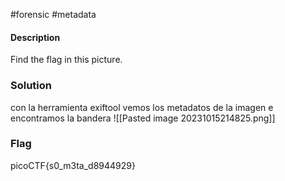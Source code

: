 #forensic #metadata 
#### Description
Find the flag in this picture.

### Solution
con la herramienta exiftool vemos los metadatos de la imagen e encontramos la bandera
![[Pasted image 20231015214825.png]]


### Flag
picoCTF{s0_m3ta_d8944929}
